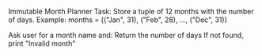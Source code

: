 Immutable Month Planner
Task:
Store a tuple of 12 months with the number of days. Example:
months = (("Jan", 31), ("Feb", 28), ..., ("Dec", 31))

Ask user for a month name and:
Return the number of days
If not found, print "Invalid month"